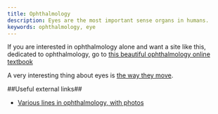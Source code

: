 ```yaml
---
title: Ophthalmology
description: Eyes are the most important sense organs in humans.
keywords: ophthalmology, eye
---
```

If you are interested in ophthalmology alone and want a site like this, dedicated to ophthalmology, go to [this beautiful ophthalmology online textbook](http://ophthobook.com/)

A very interesting thing about eyes is [the way they move](/eye-movements/).

##Useful external links##
* [Various lines in ophthalmology, with photos](http://lessons4medicos.blogspot.com/2009/04/various-lines-in-ophthalmology.html)
